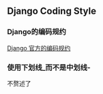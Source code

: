 ## Django Coding Style

### Django的编码规约

[Django 官方的编码规约](https://docs.djangoproject.com/en/1.11/internals/contributing/writing-code/coding-style/)


### 使用下划线_而不是中划线-
不赘述了